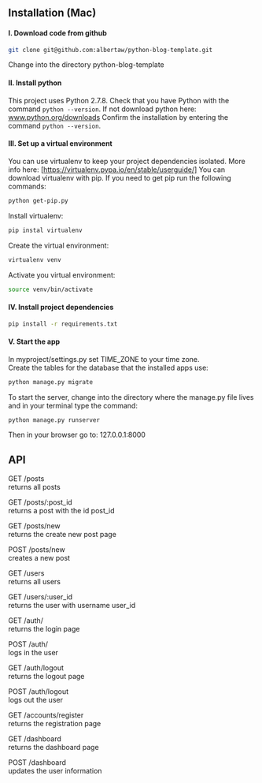 
## Installation (Mac)

#### I. Download code from github  

```bash
git clone git@github.com:albertaw/python-blog-template.git
```

Change into the directory python-blog-template

#### II. Install python
This project uses Python 2.7.8.  Check that you have Python with the command
`python --version`.  If not download python here: www.python.org/downloads
Confirm the installation by entering the command `python --version`.


#### III. Set up a virtual environment
You can use virtualenv to keep your project dependencies isolated. More info here:
[https://virtualenv.pypa.io/en/stable/userguide/]
You can download virtualenv with pip. If you need to get pip run the following commands: 
```bash
python get-pip.py
```

Install virtualenv:
```bash
pip instal virtualenv
```

Create the virtual environment:
```bash
virtualenv venv
```

Activate you virtual environment:
```bash
source venv/bin/activate
```


#### IV. Install project dependencies
```bash
pip install -r requirements.txt
```


#### V. Start the app

In myproject/settings.py set TIME_ZONE to your time zone.  
Create the tables for the database that the installed apps use: 
```bash
python manage.py migrate
```

To start the server, change into the directory where the manage.py file lives
and in your terminal type the command:
```bash
python manage.py runserver
```
Then in your browser go to: 127.0.0.1:8000


## API

GET /posts  
returns all posts

GET /posts/:post_id  
returns a post with the id post_id

GET /posts/new  
returns the create new post page

POST /posts/new  
creates a new post

GET /users  
returns all users

GET /users/:user_id  
returns the user with username user_id

GET /auth/  
returns the login page

POST /auth/  
logs in the user

GET /auth/logout  
returns the logout page

POST /auth/logout  
logs out the user

GET /accounts/register  
returns the registration page

GET /dashboard  
returns the dashboard page

POST /dashboard  
updates the user information


